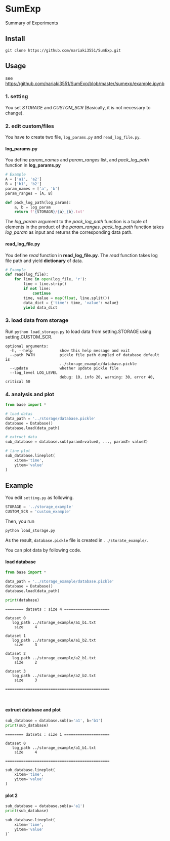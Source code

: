 # SumExp

Summary of Experiments



## Install

```
git clone https://github.com/nariaki3551/SumExp.git
```



## Usage

see https://github.com/nariaki3551/SumExp/blob/master/sumexp/example.ipynb

### 1. setting

You set *STORAGE* and *CUSTOM_SCR* (Basically, it is not necessary to change).

### 2. edit custom/files

You have to create two file, `log_params.py` and `read_log_file.py`.

#### log_params.py

You define *param_names* and *param_ranges* list, and *pack_log_path* function in **log_params.py**

```python
# Example
A = ['a1', 'a2']
B = ['b1', 'b2']
param_names = ['a', 'b']
param_ranges = [A, B]

def pack_log_path(log_param):
    a, b = log_param
    return f'{STORAGR}/{a}_{b}.txt'
```

The *log_param* argument to the *pack_log_path* function is a tuple of elements in the product of the *param_ranges*. *pack_log_path* function takes *log_param* as input and returns the corresponding data path.

#### read_log_file.py

You define *read* function in **read_log_file.py**. The *read* function takes log file path and yield **dictionary** of data.

```python
# Example
def read(log_file):
    for line in open(log_file, 'r'):
        line = line.strip()
        if not line:
            continue
        time, value = map(float, line.split())
        data_dict = {'time': time, 'value': value}
        yield data_dict
```

### 3. load data from storage

Run `python load_storage.py`  to load data from setting.STORAGE using setting.CUSTOM_SCR.

```
optional arguments:
  -h, --help            show this help message and exit
  --path PATH           pickle file path dumpled of database default is
                        ../storage_example/database.pickle
  --update              whether update pickle file
  --log_level LOG_LEVEL
                        debug: 10, info 20, warning: 30, error 40, critical 50
```

### 4. analysis and plot

```python
from base import *

# load datas
data_path = '../storage/database.pickle'
database = Database()
database.load(data_path)

# extruct data
sub_database = database.sub(paramA=valueA, ..., paramZ= valueZ)

# line plot
sub_database.lineplot(
    xitem='time',
    yitem='value'
)
```



## Example

You edit `setting.py` as following. 

```python
STORAGE = '../storage_example'
CUSTOM_SCR = 'custom_example'
```

Then, you run

```bash
python load_storage.py
```

As the result, `database.pickle` file is created in `../storate_example/`.

You can plot data by following code.

#### load database


```python
from base import *

data_path = '../storage_example/database.pickle'
database = Database()
database.load(data_path)

print(database)
```

    ======== datsets : size 4 ====================
    
    dataset 0
       log_path ../storage_example/a1_b1.txt
    	size     4
    	
    dataset 1
       log_path ../storage_example/a1_b2.txt
    	size     3
    	
    dataset 2
       log_path ../storage_example/a2_b1.txt
    	size     2
    	
    dataset 3
       log_path ../storage_example/a2_b2.txt
    	size     3
    	
    ==============================================


​    
#### extruct database and plot


```python
sub_database = database.sub(a='a1', b='b1')
print(sub_database)
```


    ======== datsets : size 1 ====================
    
    dataset 0
       log_path ../storage_example/a1_b1.txt
    	size     4
    	
    ==============================================

```python
sub_database.lineplot(
    xitem='time',
    yitem='value'
)
```

#### plot 2


```python
sub_database = database.sub(a='a1')
print(sub_database)
```


```python
sub_database.lineplot(
    xitem='time',
    yitem='value'
)`
```
